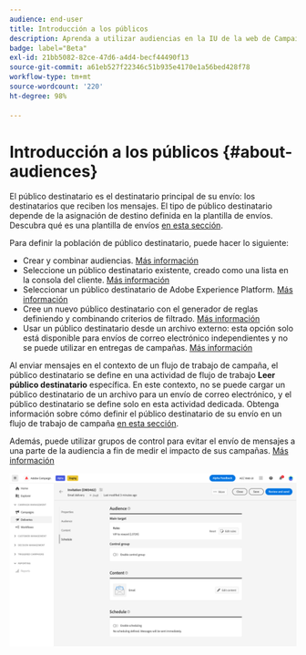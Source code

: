 ```yaml
---
audience: end-user
title: Introducción a los públicos
description: Aprenda a utilizar audiencias en la IU de la web de Campaign
badge: label="Beta"
exl-id: 21bb5082-82ce-47d6-a4d4-becf44490f13
source-git-commit: a61eb527f22346c51b935e4170e1a56bed428f78
workflow-type: tm+mt
source-wordcount: '220'
ht-degree: 98%

---
```



# Introducción a los públicos {#about-audiences}

<!--
Audience only created for the delivery, not available later-->


<!--
Three ways:
* existing audience

Campaign or AEP Audiences

* create new on the fly

query like AEP segment builder (same component with campaign data)

* import from file

show use case with a new audience creation (or import from file?)

control groups like acc: exract, random, based on attribute
-->


El público destinatario es el destinatario principal de su envío: los destinatarios que reciben los mensajes. El tipo de público destinatario depende de la asignación de destino definida en la plantilla de envíos. Descubra qué es una plantilla de envíos [en esta sección](../msg/delivery-template.md).

Para definir la población de público destinatario, puede hacer lo siguiente:

* Crear y combinar audiencias. [Más información](create-audience.md)
* Seleccione un público destinatario existente, creado como una lista en la consola del cliente. [Más información](add-audience.md)
* Seleccionar un público destinatario de Adobe Experience Platform. [Más información](aep-audience.md)
* Cree un nuevo público destinatario con el generador de reglas definiendo y combinando criterios de filtrado. [Más información](segment-builder.md)
* Usar un público destinatario desde un archivo externo: esta opción solo está disponible para envíos de correo electrónico independientes y no se puede utilizar en entregas de campañas. [Más información](file-audience.md)

Al enviar mensajes en el contexto de un flujo de trabajo de campaña, el público destinatario se define en una actividad de flujo de trabajo **Leer público destinatario** específica. En este contexto, no se puede cargar un público destinatario de un archivo para un envío de correo electrónico, y el público destinatario se define solo en esta actividad dedicada. Obtenga información sobre cómo definir el público destinatario de su envío en un flujo de trabajo de campaña [en esta sección](../workflows/orchestrate-activities.md).

Además, puede utilizar grupos de control para evitar el envío de mensajes a una parte de la audiencia a fin de medir el impacto de sus campañas. [Más información](control-group.md)

![](assets/about-audience.png)

